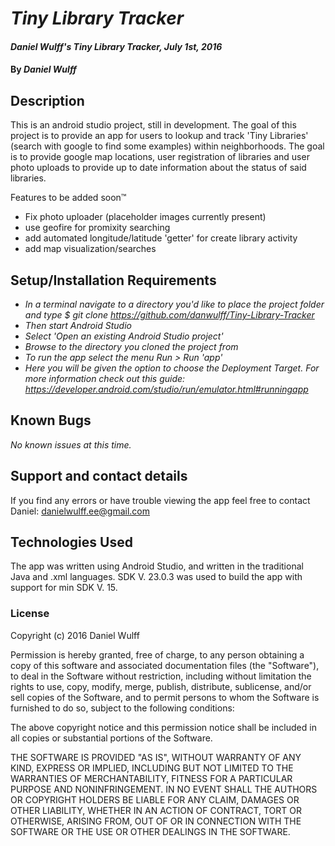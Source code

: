 # _Tiny Library Tracker_

#### _Daniel Wulff's Tiny Library Tracker, July 1st, 2016_

#### By _**Daniel Wulff**_

## Description

This is an android studio project, still in development. The goal of this project is to provide an app for users to lookup and track 'Tiny Libraries' (search with google to find some examples) within neighborhoods. The goal is to provide google map locations, user registration of libraries and user photo uploads to provide up to date information about the status of said libraries.

Features to be added soon&trade;
* Fix photo uploader (placeholder images currently present)
* use geofire for promixity searching
* add automated longitude/latitude 'getter' for create library activity
* add map visualization/searches

## Setup/Installation Requirements

* _In a terminal navigate to a directory you'd like to place the project folder and type $ git clone https://github.com/danwulff/Tiny-Library-Tracker_
* _Then start Android Studio_
* _Select 'Open an existing Android Studio project'_
* _Browse to the directory you cloned the project from_
* _To run the app select the menu Run > Run 'app'_
* _Here you will be given the option to choose the Deployment Target. For more information check out this guide: https://developer.android.com/studio/run/emulator.html#runningapp_

## Known Bugs

_No known issues at this time._

## Support and contact details

If you find any errors or have trouble viewing the app feel free to contact Daniel: danielwulff.ee@gmail.com

## Technologies Used

The app was written using Android Studio, and written in the traditional Java and .xml languages. SDK V. 23.0.3 was used to build the app with support for min SDK V. 15.

### License

Copyright (c) 2016 Daniel Wulff

Permission is hereby granted, free of charge, to any person obtaining a copy of this software and associated documentation files (the "Software"), to deal in the Software without restriction, including without limitation the rights to use, copy, modify, merge, publish, distribute, sublicense, and/or sell copies of the Software, and to permit persons to whom the Software is furnished to do so, subject to the following conditions:

The above copyright notice and this permission notice shall be included in all copies or substantial portions of the Software.

THE SOFTWARE IS PROVIDED "AS IS", WITHOUT WARRANTY OF ANY KIND, EXPRESS OR IMPLIED, INCLUDING BUT NOT LIMITED TO THE WARRANTIES OF MERCHANTABILITY, FITNESS FOR A PARTICULAR PURPOSE AND NONINFRINGEMENT. IN NO EVENT SHALL THE AUTHORS OR COPYRIGHT HOLDERS BE LIABLE FOR ANY CLAIM, DAMAGES OR OTHER LIABILITY, WHETHER IN AN ACTION OF CONTRACT, TORT OR OTHERWISE, ARISING FROM, OUT OF OR IN CONNECTION WITH THE SOFTWARE OR THE USE OR OTHER DEALINGS IN THE SOFTWARE.
